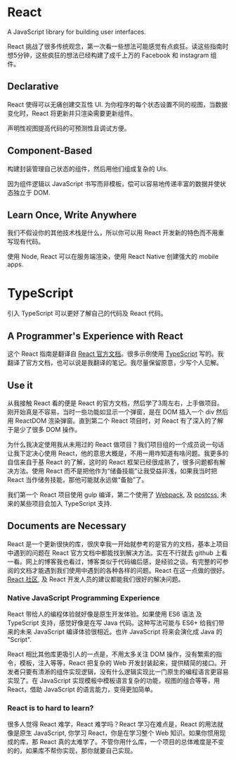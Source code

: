# React

A JavaScript library for building user interfaces.

React 挑战了很多传统观念，第一次看一些想法可能感觉有点疯狂。读这些指南时想5分钟，这些疯狂的想法已经构建了成千上万的 Facebook 和 instagram 组件。

## Declarative

React 使得可以无痛创建交互性 UI. 为你程序的每个状态设置不同的视图，当数据变化时，React 将更新并只渲染需要更新组件。

声明性视图提高代码的可预测性且调试方便。

## Component-Based

构建封装管理自己状态的组件，然后用他们组成复杂的 UIs.

因为组件逻辑以 JavaScript 书写而非模板，偿可以容易地传递丰富的数据并使状态独立于 DOM.

## Learn Once, Write Anywhere

我们不假设你的其他技术栈是什么，所以你可以用 React 开发新的特色而不用重写现有代码。

使用 Node, React 可以在服务端渲染，使用 React Native 创建强大的 mobile apps.

# TypeScript

引入 TypeScript 可以更好了解自己的代码及 React 代码。

## A Programmer's Experience with React

这个 React 指南是翻译自 [React 官方文档](https://reactjs.org/docs/)。很多示例使用 [TypeScript](http://www.typescriptlang.org/) 写的。我翻译了官方文档，也可以说是我翻译的笔记。我尽量保留原意，少写个人见解。

## Use it

从我接触 React 看的便是 React 的官方文档，然后学了3周左右，上手做项目。刚开始真是不容易，当时一些功能如显示一个弹窗，是在 DOM 插入一个 div 然后用 ReactDOM 渲染弹窗。直到第二个 React 项目时，对 React 有了深入的了解于是少了很多 DOM 操作。

为什么我决定使用我从未用过的 React 做项目？我们项目组的一个成员说一句话让我下定决心使用 React，他的意思大概是，不用一用咋知道有啥问题。我更多的自信来自于基 React 的了解，这时的 React 框架已经很成熟了，很多问题都有解决方法。使用 React 而不是把他作为“储备技能”让我受益非浅，如果我当时把 React 当作储务技能，那他可能就永远做“备胎”了。

我们第一个 React 项目使用 gulp 编译，第二个使用了 [Webpack](https://webpack.js.org/), 及 [postcss](http://postcss.org/), 未来的某些项目会加入 TypeScript 支持.

## Documents are Necessary

React 是一个更新很快的库，很庆幸我一开始就参考的是官方的文档，基本上项目中遇到的问题在 React 官方文档中都能找到解决方法。实在不行就去 github 上看一看。网上的博客我也看过，博客类似于代码编后感，是经验之谈。有完整的可参阅的文档才能遇到我们使用中遇到的各种各样的问题。React 在这一点做的很好。[React 社区](https://reactjs.org/community/support.html), 及 React 开发人员的建议都能我们很好的解决问题。

### Native JavaScript Programming Experience

React 带给人的编程体验就好像是原生开发体验。如果使用 ES6 语法 及 TypeScript 支持，感觉好像是在写 Java 代码。这种写法可能与 ES6+ 给我们带来的未来 JavaScript 编译体验很相近。也许 JavaScript 将来会演化成 Java 的 "Script".

React 相比其他库更吸引人的一点是，不用太多关注 DOM 操作，没有繁索的指令，模板，注入等等，React 把复杂的 Web 开发封装起来，提供精简的接口。开发者只要有清淅的组件实现逻辑，没有什么逻辑实现比一门原生的编程语言更容易实现了。在 JavaScript 实现模板中模板语言复杂的功能，视图的组合等等，用 React，借助 JavaScript 的语言能力，变得更加简单。

### React is to hard to learn?

很多人觉得 React 难学，React 难学吗？React 学习在难点是，React 的用法就像是原生 JavaScript, 你学习 React，你是在学习整个 Web 知识。如果你惯用现成的库，那 React 真的太难学了。不管你用什么库，一个项目的总体难度是不变的的，如果库不帮你实现，那你就要自己实现。